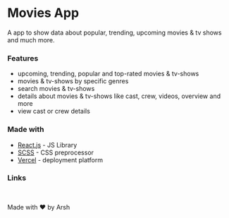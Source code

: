 # Movies App

A app to show data about popular, trending, upcoming movies & tv shows and much more.

<!-- <a href="https://movies-app-eta-ten.vercel.app/movie">
  <img src="screenshot.png" alt="screenshot" />
</a> -->

### Features

- upcoming, trending, popular and top-rated movies & tv-shows
- movies & tv-shows by specific genres
- search movies & tv-shows
- details about movies & tv-shows like cast, crew, videos, overview and more
- view cast or crew details

### Made with 

- [React.js](https://reactjs.org) - JS Library
- [SCSS](https://sass-lang.com) - CSS preprocessor
- [Vercel](https://vercel.com) - deployment platform

### Links

<!-- - [Live Site](https://movies-app-bay-rho.vercel.app) -->



<br>

Made with ❤️ by Arsh